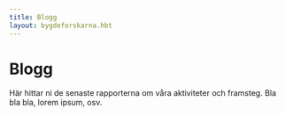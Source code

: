 ```yaml
---
title: Blogg
layout: bygdeforskarna.hbt
---
```

Blogg
======
Här hittar ni de senaste rapporterna om våra aktiviteter och framsteg. Bla bla bla, lorem ipsum, osv.
